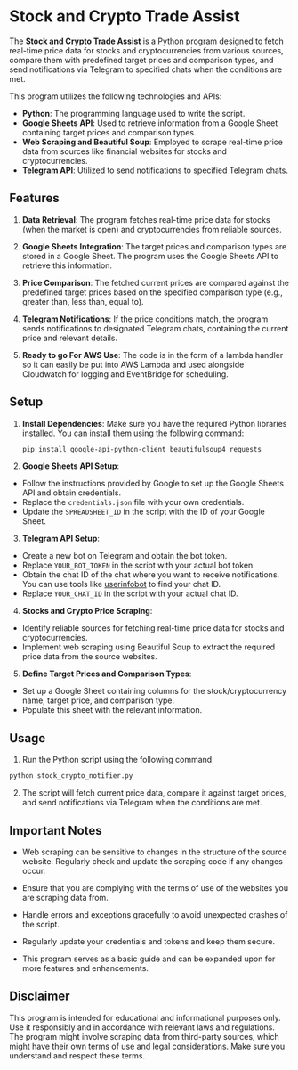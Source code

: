 # Stock and Crypto Trade Assist

The **Stock and Crypto Trade Assist** is a Python program designed to fetch real-time price data for stocks and cryptocurrencies from various sources, compare them with predefined target prices and comparison types, and send notifications via Telegram to specified chats when the conditions are met.

This program utilizes the following technologies and APIs:

-   **Python**: The programming language used to write the script.
-   **Google Sheets API**: Used to retrieve information from a Google Sheet containing target prices and comparison types.
-   **Web Scraping and Beautiful Soup**: Employed to scrape real-time price data from sources like financial websites for stocks and cryptocurrencies.
-   **Telegram API**: Utilized to send notifications to specified Telegram chats.

## Features

1. **Data Retrieval**: The program fetches real-time price data for stocks (when the market is open) and cryptocurrencies from reliable sources.

2. **Google Sheets Integration**: The target prices and comparison types are stored in a Google Sheet. The program uses the Google Sheets API to retrieve this information.

3. **Price Comparison**: The fetched current prices are compared against the predefined target prices based on the specified comparison type (e.g., greater than, less than, equal to).

4. **Telegram Notifications**: If the price conditions match, the program sends notifications to designated Telegram chats, containing the current price and relevant details.

5. **Ready to go For AWS Use**: The code is in the form of a lambda handler so it can easily be put into AWS Lambda and used alongside Cloudwatch for logging and EventBridge for scheduling.

## Setup

1. **Install Dependencies**: Make sure you have the required Python libraries installed. You can install them using the following command:

    ```bash
    pip install google-api-python-client beautifulsoup4 requests
    ```

2. **Google Sheets API Setup**:

-   Follow the instructions provided by Google to set up the Google Sheets API and obtain credentials.
-   Replace the `credentials.json` file with your own credentials.
-   Update the `SPREADSHEET_ID` in the script with the ID of your Google Sheet.

3. **Telegram API Setup**:

-   Create a new bot on Telegram and obtain the bot token.
-   Replace `YOUR_BOT_TOKEN` in the script with your actual bot token.
-   Obtain the chat ID of the chat where you want to receive notifications. You can use tools like [userinfobot](https://core.telegram.org/bots#botfather) to find your chat ID.
-   Replace `YOUR_CHAT_ID` in the script with your actual chat ID.

4. **Stocks and Crypto Price Scraping**:

-   Identify reliable sources for fetching real-time price data for stocks and cryptocurrencies.
-   Implement web scraping using Beautiful Soup to extract the required price data from the source websites.

5. **Define Target Prices and Comparison Types**:

-   Set up a Google Sheet containing columns for the stock/cryptocurrency name, target price, and comparison type.
-   Populate this sheet with the relevant information.

## Usage

1. Run the Python script using the following command:

```bash
python stock_crypto_notifier.py
```

2. The script will fetch current price data, compare it against target prices, and send notifications via Telegram when the conditions are met.

## Important Notes

-   Web scraping can be sensitive to changes in the structure of the source website. Regularly check and update the scraping code if any changes occur.

-   Ensure that you are complying with the terms of use of the websites you are scraping data from.

-   Handle errors and exceptions gracefully to avoid unexpected crashes of the script.

-   Regularly update your credentials and tokens and keep them secure.

-   This program serves as a basic guide and can be expanded upon for more features and enhancements.

## Disclaimer

This program is intended for educational and informational purposes only. Use it responsibly and in accordance with relevant laws and regulations. The program might involve scraping data from third-party sources, which might have their own terms of use and legal considerations. Make sure you understand and respect these terms.
